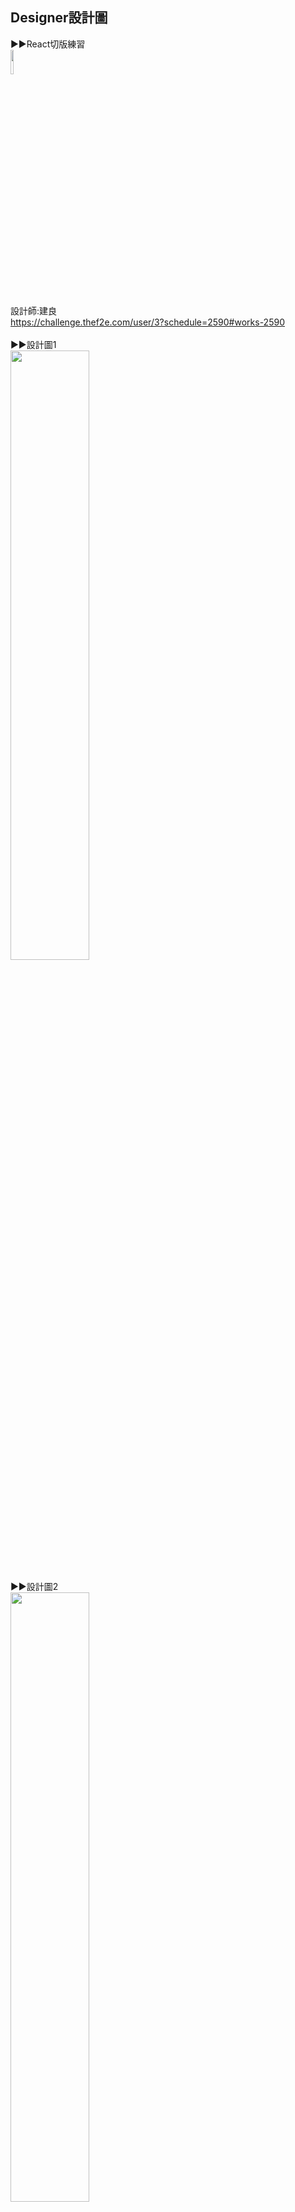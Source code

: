 ## Designer設計圖
▶▶React切版練習<br>
<img src="https://github.com/ruby840124/tomato_clock/blob/master/image/designer.png" width="10%" height="10%"> <br><br>
設計師:建良<br>
https://challenge.thef2e.com/user/3?schedule=2590#works-2590<br><br>
▶▶設計圖1<br>
<img src="https://github.com/ruby840124/tomato_clock/blob/master/image/design_1.png" width="50%" height="50%"> <br><br>
▶▶設計圖2<br>
<img src="https://github.com/ruby840124/tomato_clock/blob/master/image/design_2.png" width="50%" height="50%"> <br><br>
▶▶設計圖3<br>
<img src="https://github.com/ruby840124/tomato_clock/blob/master/image/design_3.png" width="50%" height="50%"> <br><br>
## 網頁呈現結果
▶▶功能說明:<br>
這是一個番茄計時時鐘，<br>
右上有現在的時間標示，<br>
番茄計時時鐘有三個按鈕，<br>
由左到右功能分別為，<br>
設置倒數時間、暫停、重製倒數時間，<br>
若時間到或是按下暫停，會播下輕鬆的音樂唷~<br><br>
而左邊的bar有兩個按鈕，<br>
由上到下功能分別，<br>
完整的鬧鐘、分析功能，<br>
目前分析功能還沒做。(其實我也不知道是有啥功能，我就只有UI圖而已XD)<br>

**PC結果**
▶▶成果1<br>
<img src="https://github.com/ruby840124/tomato_clock/blob/master/image/clock_1.JPG" width="50%" height="50%"> <br><br>
▶▶成果2<br>
<img src="https://github.com/ruby840124/tomato_clock/blob/master/image/clock_2.JPG" width="50%" height="50%"> <br><br>
▶▶成果3<br>
<img src="https://github.com/ruby840124/tomato_clock/blob/master/image/PC_setTime.JPG" width="50%" height="50%"> <br><br>
▶▶成果4<br>
<img src="https://github.com/ruby840124/tomato_clock/blob/master/image/clock_5.JPG" width="50%" height="50%"> <br><br>
**mobile結果**
▶▶成果1<br>
<img src="https://github.com/ruby840124/tomato_clock/blob/master/image/mobile_1.jpg" width="30%" height="30%"> <br><br>
▶▶成果2<br>
<img src="https://github.com/ruby840124/tomato_clock/blob/master/image/mobile_2.jpg" width="30%" height="30%"> <br><br>
▶▶成果3<br>
<img src="https://github.com/ruby840124/tomato_clock/blob/master/image/mobile_setTime_.jpg" width="30%" height="30%"> <br><br>
▶▶DEMO網站<br>
https://ruby840124.github.io/tomato_clock/<br>

▶▶更新事項<br>
上班偷更新ㄎㄎ~<br>
做不到兩天ㄉ小東西<br>
希望能力可以再多加進步~讚讚<br>
